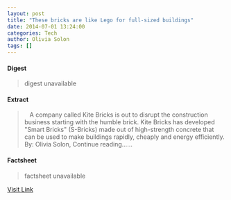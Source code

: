 ```yaml
---
layout: post
title: "These bricks are like Lego for full-sized buildings"
date: 2014-07-01 13:24:00
categories: Tech
author: Olivia Solon
tags: []
---
```



#### Digest
>digest unavailable

#### Extract
>&nbsp;&nbsp; A company called Kite Bricks is out to disrupt the construction business starting with the humble brick. Kite Bricks has developed "Smart Bricks" (S-Bricks) made out of high-strength concrete that can be used to make buildings rapidly, cheaply and energy efficiently. By: Olivia Solon, Continue reading......

#### Factsheet
>factsheet unavailable

[Visit Link](http://www.wired.co.uk/news/archive/2014-07/01/kite-bricks)


